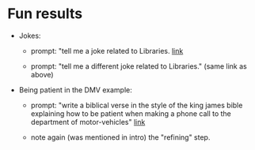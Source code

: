 # Fun results

- Jokes:

    - prompt: "tell me a joke related to Libraries. [link](ex_amusing_lib_jokes.html)

    - prompt: "tell me a different joke related to Libraries." (same link as above)

- Being patient in the DMV example:

    - prompt: "write a biblical verse in the style of the king james bible explaining how to be patient when making a phone call to the department of motor-vehicles" [link](ex_amusing_DMV.html)

    - note again (was mentioned in intro) the "refining" step.

